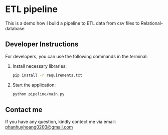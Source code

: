 # ETL pipeline

This is a demo how I build a pipeline to ETL data from csv files to Relational-database

## Developer Instructions  
For developers, you can use the following commands in the terminal:  
1. Install necessary libraries:  
    ```bash  
    pip install -r requirements.txt  
    ```  
2. Start the application:  
    ```bash  
    python pipeline/main.py
    ```  

## Contact me
If you have any question, kindly contect me via email: phanhuyhoang0203@gmail.com
